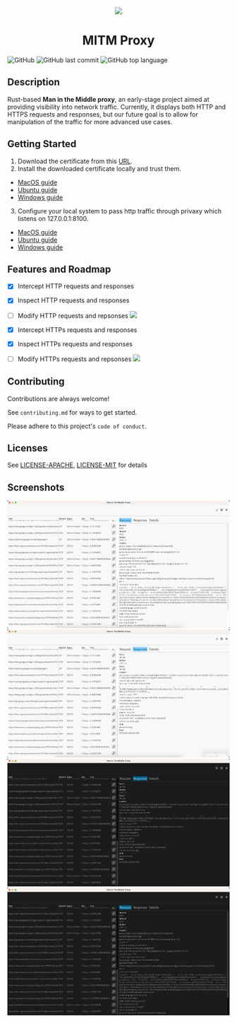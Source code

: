 <div align="center">
<img style="width:100px; margin:auto" src="https://github.com/emanuele-em/man-in-the-middle-proxy/blob/522da0e650fad720c4de5dcd8496e52ce9d83b2f/assets/logo.png">
<h1> MITM Proxy </h1>
</div>



![GitHub](https://img.shields.io/github/license/emanuele-em/man-in-the-middle-proxy)
![GitHub last commit](https://img.shields.io/github/last-commit/emanuele-em/man-in-the-middle-proxy)
![GitHub top language](https://img.shields.io/github/languages/top/emanuele-em/man-in-the-middle-proxy)


## Description
Rust-based **Man in the Middle proxy**, an early-stage project aimed at providing visibility into network traffic. Currently, it displays both HTTP and HTTPS requests and responses, but our future goal is to allow for manipulation of the traffic for more advanced use cases.

## Getting Started

1. Download the certificate from this [URL](https://github.com/emanuele-em/man-in-the-middle-proxy/blob/799bbc22dd85f25df882c285324c9d3c6ffe35e8/proxyapi/src/ca/mitmproxy.cer).
2. Install the downloaded certificate locally and trust them.
  - [MacOS guide](https://support.apple.com/guide/keychain-access/change-the-trust-settings-of-a-certificate-kyca11871/mac#:~:text=In%20the%20Keychain%20Access%20app,from%20the%20pop%2Dup%20menus.)
  - [Ubuntu guide](https://ubuntu.com/server/docs/security-trust-store)
  - [Windows guide](https://learn.microsoft.com/en-us/skype-sdk/sdn/articles/installing-the-trusted-root-certificate)

3. Configure your local system to pass http traffic through privaxy which listens on 127.0.0.1:8100.
  - [MacOS guide](https://support.apple.com/it-it/guide/mac-help/mchlp2591/mac)
  - [Ubuntu guide](https://help.ubuntu.com/stable/ubuntu-help/net-proxy.html.en)
  - [Windows guide](https://support.microsoft.com/en-us/windows/use-a-proxy-server-in-windows-03096c53-0554-4ffe-b6ab-8b1deee8dae1#:~:text=a%20VPN%20connection-,Select%20the%20Start%20button%2C%20then%20select%20Settings%20%3E%20Network%20%26%20Internet,information%20for%20that%20VPN%20connection.)
## Features and Roadmap

- [x]  Intercept HTTP requests and responses
- [x]  Inspect HTTP requests and responses
- [ ]  Modify HTTP requests and repsonses ![](https://img.shields.io/badge/-Help%20Wanted-red)
- [x]  Intercept HTTPs requests and responses
- [x]  Inspect HTTPs requests and responses
- [ ]  Modify HTTPs requests and repsonses ![](https://img.shields.io/badge/-Help%20Wanted-red)



## Contributing

Contributions are always welcome!

See `contributing.md` for ways to get started.

Please adhere to this project's `code of conduct`.


## Licenses

See [LICENSE-APACHE](LICENSE-APACHE), [LICENSE-MIT](LICENSE-MIT) for details
## Screenshots

![Mitm proxy Screenshot 1](assets/screenshots/1.png)
![Mitm proxy Screenshot 2](assets/screenshots/2.png)
![Mitm proxy Screenshot 3](assets/screenshots/3.png)
![Mitm proxy Screenshot 4](assets/screenshots/4.png)

